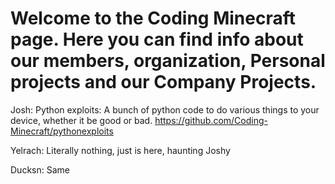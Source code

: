 # Welcome to the Coding Minecraft page. Here you can find info about our members, organization, Personal projects and our Company Projects.


Josh:
Python exploits: A bunch of python code to do various things to your device, whether it be good or bad. https://github.com/Coding-Minecraft/pythonexploits

Yelrach: Literally nothing, just is here, haunting Joshy

Ducksn: Same
